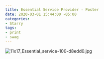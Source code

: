 ```yaml
---
title: Essential Service Provider - Poster
date: 2020-03-01 15:44:00 -05:00
categories:
- Starry
tags:
- print
- swag
---
```


![11x17_Essential_service-100-d8edd0.jpg](/uploads/11x17_Essential_service-100-d8edd0.jpg)